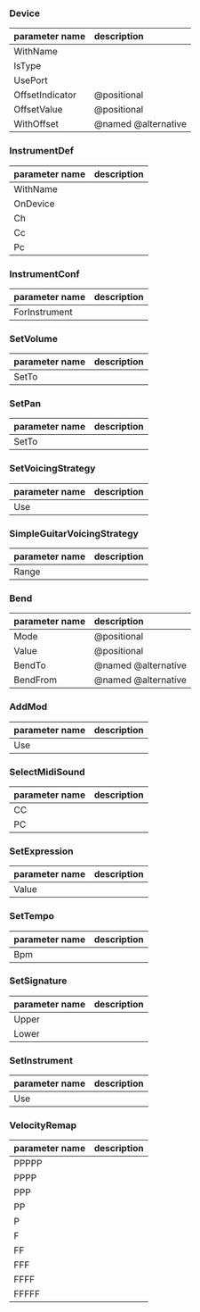 ### Device
| parameter name | description |
|:--- |:--- |
| WithName |  |
| IsType |  |
| UsePort |  |
| OffsetIndicator |  @positional |
| OffsetValue |  @positional |
| WithOffset |  @named @alternative |




### InstrumentDef
| parameter name | description |
|:--- |:--- |
| WithName |  |
| OnDevice |  |
| Ch |  |
| Cc |  |
| Pc |  |




### InstrumentConf
| parameter name | description |
|:--- |:--- |
| ForInstrument |  |




### SetVolume
| parameter name | description |
|:--- |:--- |
| SetTo |  |




### SetPan
| parameter name | description |
|:--- |:--- |
| SetTo |  |




### SetVoicingStrategy
| parameter name | description |
|:--- |:--- |
| Use |  |




### SimpleGuitarVoicingStrategy
| parameter name | description |
|:--- |:--- |
| Range |  |




### Bend
| parameter name | description |
|:--- |:--- |
| Mode |  @positional |
| Value |  @positional |
| BendTo |  @named @alternative |
| BendFrom |  @named @alternative |




### AddMod
| parameter name | description |
|:--- |:--- |
| Use |  |




### SelectMidiSound
| parameter name | description |
|:--- |:--- |
| CC |  |
| PC |  |




### SetExpression
| parameter name | description |
|:--- |:--- |
| Value |  |




### SetTempo
| parameter name | description |
|:--- |:--- |
| Bpm |  |




### SetSignature
| parameter name | description |
|:--- |:--- |
| Upper |  |
| Lower |  |




### SetInstrument
| parameter name | description |
|:--- |:--- |
| Use |  |




### VelocityRemap
| parameter name | description |
|:--- |:--- |
| PPPPP |  |
| PPPP |  |
| PPP |  |
| PP |  |
| P |  |
| F |  |
| FF |  |
| FFF |  |
| FFFF |  |
| FFFFF |  |




